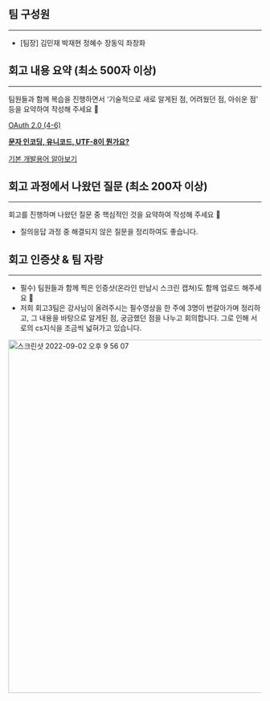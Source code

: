 ## 팀 구성원

---

- [팀장] 김민재 박재현 정혜수 장동익 좌창화

## 회고 내용 요약 (최소 500자 이상)

---

팀원들과 함께 복습을 진행하면서 ‘기술적으로 새로 알게된 점, 어려웠던 점, 아쉬운 점' 등을 요약하여 작성해 주세요 🙂

[OAuth 2.0 (4-6)](https://www.notion.so/OAuth-2-0-4-6-9368ddbe657a4d0da9996afe2ac140c5)

[**문자 인코딩, 유니코드, UTF-8이 뭔가요?**](https://www.notion.so/UTF-8-3c294828656242b1bc721f23924c235d)

[기본 개발용어 알아보기](https://www.notion.so/8e2ac5bc559e4dd4877df454a0e2ad13)

## 회고 과정에서 나왔던 질문 (최소 200자 이상)

---

회고를 진행하며 나왔던 질문 중 핵심적인 것을 요약하여 작성해 주세요 🙂

- 질의응답 과정 중 해결되지 않은 질문을 정리하여도 좋습니다.

## 회고 인증샷 & 팀 자랑

---

- 필수) 팀원들과 함께 찍은 인증샷(온라인 만남시 스크린 캡쳐)도 함께 업로드 해주세요 🙂
- 저희 회고3팀은 강사님이 올려주시는 필수영상을 한 주에 3명이 번갈아가며 정리하고, 그 내용을 바탕으로 알게된 점, 궁금했던 점을 나누고 회의합니다. 그로 인해 서로의 cs지식을 조금씩 넓혀가고 있습니다.

<img width="704" alt="스크린샷 2022-09-02 오후 9 56 07" src="https://user-images.githubusercontent.com/97084128/188150514-fdde606b-27c2-403b-93a0-fa626dc45346.png">

